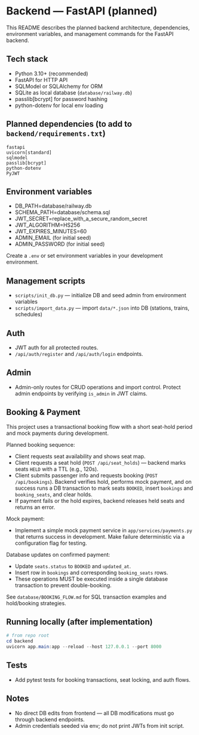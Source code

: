 # Backend — FastAPI (planned)

This README describes the planned backend architecture, dependencies, environment variables, and management commands for the FastAPI backend.

## Tech stack
- Python 3.10+ (recommended)
- FastAPI for HTTP API
- SQLModel or SQLAlchemy for ORM
- SQLite as local database (`database/railway.db`)
- passlib[bcrypt] for password hashing
- python-dotenv for local env loading

## Planned dependencies (to add to `backend/requirements.txt`)
```
fastapi
uvicorn[standard]
sqlmodel
passlib[bcrypt]
python-dotenv
PyJWT
```

## Environment variables
- DB_PATH=database/railway.db
- SCHEMA_PATH=database/schema.sql
- JWT_SECRET=replace_with_a_secure_random_secret
- JWT_ALGORITHM=HS256
- JWT_EXPIRES_MINUTES=60
- ADMIN_EMAIL (for initial seed)
- ADMIN_PASSWORD (for initial seed)

Create a `.env` or set environment variables in your development environment.

## Management scripts
- `scripts/init_db.py` — initialize DB and seed admin from environment variables
- `scripts/import_data.py` — import `data/*.json` into DB (stations, trains, schedules)

## Auth
- JWT auth for all protected routes.
- `/api/auth/register` and `/api/auth/login` endpoints.

## Admin
- Admin-only routes for CRUD operations and import control. Protect admin endpoints by verifying `is_admin` in JWT claims.

## Booking & Payment
This project uses a transactional booking flow with a short seat-hold period and mock payments during development.

Planned booking sequence:
- Client requests seat availability and shows seat map.
- Client requests a seat hold (`POST /api/seat_holds`) — backend marks seats `HELD` with a TTL (e.g., 120s).
- Client submits passenger info and requests booking (`POST /api/bookings`). Backend verifies hold, performs mock payment, and on success runs a DB transaction to mark seats `BOOKED`, insert `bookings` and `booking_seats`, and clear holds.
- If payment fails or the hold expires, backend releases held seats and returns an error.

Mock payment:
- Implement a simple mock payment service in `app/services/payments.py` that returns success in development. Make failure deterministic via a configuration flag for testing.

Database updates on confirmed payment:
- Update `seats.status` to `BOOKED` and `updated_at`.
- Insert row in `bookings` and corresponding `booking_seats` rows.
- These operations MUST be executed inside a single database transaction to prevent double-booking.

See `database/BOOKING_FLOW.md` for SQL transaction examples and hold/booking strategies.

## Running locally (after implementation)
```powershell
# from repo root
cd backend
uvicorn app.main:app --reload --host 127.0.0.1 --port 8000
```

## Tests
- Add pytest tests for booking transactions, seat locking, and auth flows.

## Notes
- No direct DB edits from frontend — all DB modifications must go through backend endpoints.
- Admin credentials seeded via env; do not print JWTs from init script.
